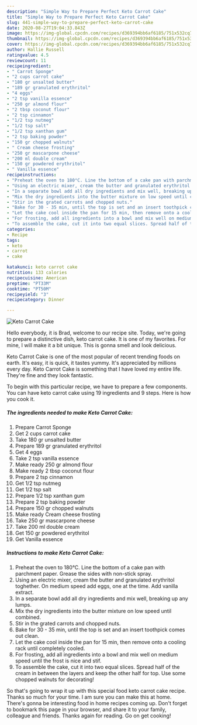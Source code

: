 ```yaml
---
description: "Simple Way to Prepare Perfect Keto Carrot Cake"
title: "Simple Way to Prepare Perfect Keto Carrot Cake"
slug: 441-simple-way-to-prepare-perfect-keto-carrot-cake
date: 2020-08-27T19:04:33.843Z
image: https://img-global.cpcdn.com/recipes/d369394bb6af6185/751x532cq70/keto-carrot-cake-recipe-main-photo.jpg
thumbnail: https://img-global.cpcdn.com/recipes/d369394bb6af6185/751x532cq70/keto-carrot-cake-recipe-main-photo.jpg
cover: https://img-global.cpcdn.com/recipes/d369394bb6af6185/751x532cq70/keto-carrot-cake-recipe-main-photo.jpg
author: Hallie Russell
ratingvalue: 4.5
reviewcount: 11
recipeingredient:
- " Carrot Sponge"
- "2 cups carrot cake"
- "180 gr unsalted butter"
- "189 gr granulated erythritol"
- "4 eggs"
- "2 tsp vanilla essence"
- "250 gr almond flour"
- "2 tbsp coconut flour"
- "2 tsp cinnamon"
- "1/2 tsp nutmeg"
- "1/2 tsp salt"
- "1/2 tsp xanthan gum"
- "2 tsp baking powder"
- "150 gr chopped walnuts"
- " Cream cheese frosting"
- "250 gr mascarpone cheese"
- "200 ml double cream"
- "150 gr powdered erythritol"
- " Vanilla essence"
recipeinstructions:
- "Preheat the oven to 180°C. Line the bottom of a cake pan with parchment paper. Grease the sides with non-stick spray."
- "Using an electric mixer, cream the butter and granulated erythritol toghether. On medium speed add eggs, one at the time. Add vanilla extract."
- "In a separate bowl add all dry ingredients and mix well, breaking up any lumps."
- "Mix the dry ingredients into the butter mixture on low speed until combined."
- "Stir in the grated carrots and chopped nuts."
- "Bake for 30 - 35 min, until the top is set and an insert toothpick comes out clean."
- "Let the cake cool inside the pan for 15 min, then remove onto a cooling rack until completely cooled."
- "For frosting, add all ingredients into a bowl and mix well on medium speed until the frost is nice and stif."
- "To assemble the cake, cut it into two equal slices. Spread half of the cream in between the layers and keep the other half for top. Use some chopped walnuts for decorating!"
categories:
- Recipe
tags:
- keto
- carrot
- cake

katakunci: keto carrot cake 
nutrition: 133 calories
recipecuisine: American
preptime: "PT33M"
cooktime: "PT50M"
recipeyield: "3"
recipecategory: Dinner

---
```



![Keto Carrot Cake](https://img-global.cpcdn.com/recipes/d369394bb6af6185/751x532cq70/keto-carrot-cake-recipe-main-photo.jpg)

Hello everybody, it is Brad, welcome to our recipe site. Today, we're going to prepare a distinctive dish, keto carrot cake. It is one of my favorites. For mine, I will make it a bit unique. This is gonna smell and look delicious.

Keto Carrot Cake is one of the most popular of recent trending foods on earth. It's easy, it is quick, it tastes yummy. It's appreciated by millions every day. Keto Carrot Cake is something that I have loved my entire life. They're fine and they look fantastic.




To begin with this particular recipe, we have to prepare a few components. You can have keto carrot cake using 19 ingredients and 9 steps. Here is how you cook it.

<!--inarticleads1-->

##### The ingredients needed to make Keto Carrot Cake:

1. Prepare  Carrot Sponge
1. Get 2 cups carrot cake
1. Take 180 gr unsalted butter
1. Prepare 189 gr granulated erythritol
1. Get 4 eggs
1. Take 2 tsp vanilla essence
1. Make ready 250 gr almond flour
1. Make ready 2 tbsp coconut flour
1. Prepare 2 tsp cinnamon
1. Get 1/2 tsp nutmeg
1. Get 1/2 tsp salt
1. Prepare 1/2 tsp xanthan gum
1. Prepare 2 tsp baking powder
1. Prepare 150 gr chopped walnuts
1. Make ready  Cream cheese frosting
1. Take 250 gr mascarpone cheese
1. Take 200 ml double cream
1. Get 150 gr powdered erythritol
1. Get  Vanilla essence




<!--inarticleads2-->

##### Instructions to make Keto Carrot Cake:

1. Preheat the oven to 180°C. Line the bottom of a cake pan with parchment paper. Grease the sides with non-stick spray.
1. Using an electric mixer, cream the butter and granulated erythritol toghether. On medium speed add eggs, one at the time. Add vanilla extract.
1. In a separate bowl add all dry ingredients and mix well, breaking up any lumps.
1. Mix the dry ingredients into the butter mixture on low speed until combined.
1. Stir in the grated carrots and chopped nuts.
1. Bake for 30 - 35 min, until the top is set and an insert toothpick comes out clean.
1. Let the cake cool inside the pan for 15 min, then remove onto a cooling rack until completely cooled.
1. For frosting, add all ingredients into a bowl and mix well on medium speed until the frost is nice and stif.
1. To assemble the cake, cut it into two equal slices. Spread half of the cream in between the layers and keep the other half for top. Use some chopped walnuts for decorating!




So that's going to wrap it up with this special food keto carrot cake recipe. Thanks so much for your time. I am sure you can make this at home. There's gonna be interesting food in home recipes coming up. Don't forget to bookmark this page in your browser, and share it to your family, colleague and friends. Thanks again for reading. Go on get cooking!
